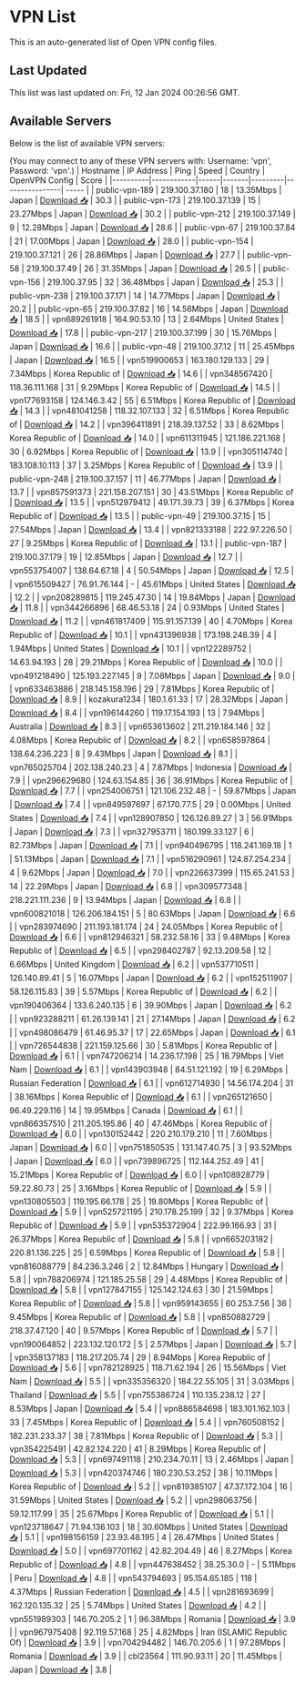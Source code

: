 # VPN List

This is an auto-generated list of Open VPN config files.

## Last Updated

This list was last updated on: Fri, 12 Jan 2024 00:26:56 GMT.

## Available Servers

Below is the list of available VPN servers:

(You may connect to any of these VPN servers with: Username: 'vpn', Password: 'vpn'.)
| Hostname | IP Address | Ping | Speed | Country | OpenVPN Config | Score |
|----------|------------|------|-------|---------|----------------| ----- |
| public-vpn-189 | 219.100.37.180 | 18 | 13.35Mbps | Japan | [Download 📥](./configs/server_0_JP.ovpn) | 30.3 |
| public-vpn-173 | 219.100.37.139 | 15 | 23.27Mbps | Japan | [Download 📥](./configs/server_1_JP.ovpn) | 30.2 |
| public-vpn-212 | 219.100.37.149 | 9 | 12.28Mbps | Japan | [Download 📥](./configs/server_2_JP.ovpn) | 28.6 |
| public-vpn-67 | 219.100.37.84 | 21 | 17.00Mbps | Japan | [Download 📥](./configs/server_3_JP.ovpn) | 28.0 |
| public-vpn-154 | 219.100.37.121 | 26 | 28.86Mbps | Japan | [Download 📥](./configs/server_4_JP.ovpn) | 27.7 |
| public-vpn-58 | 219.100.37.49 | 26 | 31.35Mbps | Japan | [Download 📥](./configs/server_5_JP.ovpn) | 26.5 |
| public-vpn-156 | 219.100.37.95 | 32 | 36.48Mbps | Japan | [Download 📥](./configs/server_6_JP.ovpn) | 25.3 |
| public-vpn-238 | 219.100.37.171 | 14 | 14.77Mbps | Japan | [Download 📥](./configs/server_7_JP.ovpn) | 20.2 |
| public-vpn-65 | 219.100.37.82 | 16 | 14.56Mbps | Japan | [Download 📥](./configs/server_8_JP.ovpn) | 18.5 |
| vpn689261918 | 164.90.53.10 | 13 | 2.64Mbps | United States | [Download 📥](./configs/server_9_US.ovpn) | 17.8 |
| public-vpn-217 | 219.100.37.199 | 30 | 15.76Mbps | Japan | [Download 📥](./configs/server_10_JP.ovpn) | 16.6 |
| public-vpn-48 | 219.100.37.12 | 11 | 25.45Mbps | Japan | [Download 📥](./configs/server_11_JP.ovpn) | 16.5 |
| vpn519900653 | 163.180.129.133 | 29 | 7.34Mbps | Korea Republic of | [Download 📥](./configs/server_12_KR.ovpn) | 14.6 |
| vpn348567420 | 118.36.111.168 | 31 | 9.29Mbps | Korea Republic of | [Download 📥](./configs/server_13_KR.ovpn) | 14.5 |
| vpn177693158 | 124.146.3.42 | 55 | 6.51Mbps | Korea Republic of | [Download 📥](./configs/server_14_KR.ovpn) | 14.3 |
| vpn481041258 | 118.32.107.133 | 32 | 6.51Mbps | Korea Republic of | [Download 📥](./configs/server_15_KR.ovpn) | 14.2 |
| vpn396411891 | 218.39.137.52 | 33 | 8.62Mbps | Korea Republic of | [Download 📥](./configs/server_16_KR.ovpn) | 14.0 |
| vpn611311945 | 121.186.221.168 | 30 | 6.92Mbps | Korea Republic of | [Download 📥](./configs/server_17_KR.ovpn) | 13.9 |
| vpn305114740 | 183.108.10.113 | 37 | 3.25Mbps | Korea Republic of | [Download 📥](./configs/server_18_KR.ovpn) | 13.9 |
| public-vpn-248 | 219.100.37.157 | 11 | 46.77Mbps | Japan | [Download 📥](./configs/server_19_JP.ovpn) | 13.7 |
| vpn857591373 | 221.158.207.151 | 30 | 43.51Mbps | Korea Republic of | [Download 📥](./configs/server_20_KR.ovpn) | 13.5 |
| vpn512979412 | 49.171.39.73 | 39 | 6.37Mbps | Korea Republic of | [Download 📥](./configs/server_21_KR.ovpn) | 13.5 |
| public-vpn-49 | 219.100.37.15 | 15 | 27.54Mbps | Japan | [Download 📥](./configs/server_22_JP.ovpn) | 13.4 |
| vpn821333188 | 222.97.226.50 | 27 | 9.25Mbps | Korea Republic of | [Download 📥](./configs/server_23_KR.ovpn) | 13.1 |
| public-vpn-187 | 219.100.37.179 | 19 | 12.85Mbps | Japan | [Download 📥](./configs/server_24_JP.ovpn) | 12.7 |
| vpn553754007 | 138.64.67.18 | 4 | 50.54Mbps | Japan | [Download 📥](./configs/server_25_JP.ovpn) | 12.5 |
| vpn615509427 | 76.91.76.144 | - | 45.61Mbps | United States | [Download 📥](./configs/server_26_US.ovpn) | 12.2 |
| vpn208289815 | 119.245.47.30 | 14 | 19.84Mbps | Japan | [Download 📥](./configs/server_27_JP.ovpn) | 11.8 |
| vpn344266896 | 68.46.53.18 | 24 | 0.93Mbps | United States | [Download 📥](./configs/server_28_US.ovpn) | 11.2 |
| vpn461817409 | 115.91.157.139 | 40 | 4.70Mbps | Korea Republic of | [Download 📥](./configs/server_29_KR.ovpn) | 10.1 |
| vpn431396938 | 173.198.248.39 | 4 | 1.94Mbps | United States | [Download 📥](./configs/server_30_US.ovpn) | 10.1 |
| vpn122289752 | 14.63.94.193 | 28 | 29.21Mbps | Korea Republic of | [Download 📥](./configs/server_31_KR.ovpn) | 10.0 |
| vpn491218490 | 125.193.227.145 | 9 | 7.08Mbps | Japan | [Download 📥](./configs/server_32_JP.ovpn) | 9.0 |
| vpn633463886 | 218.145.158.196 | 29 | 7.81Mbps | Korea Republic of | [Download 📥](./configs/server_33_KR.ovpn) | 8.9 |
| kozakura1234 | 180.1.61.33 | 17 | 28.32Mbps | Japan | [Download 📥](./configs/server_34_JP.ovpn) | 8.4 |
| vpn196144260 | 119.17.154.193 | 13 | 7.94Mbps | Australia | [Download 📥](./configs/server_35_AU.ovpn) | 8.3 |
| vpn653613602 | 211.219.184.146 | 32 | 4.08Mbps | Korea Republic of | [Download 📥](./configs/server_36_KR.ovpn) | 8.2 |
| vpn658597864 | 138.64.236.223 | 8 | 9.43Mbps | Japan | [Download 📥](./configs/server_37_JP.ovpn) | 8.1 |
| vpn765025704 | 202.138.240.23 | 4 | 7.87Mbps | Indonesia | [Download 📥](./configs/server_38_ID.ovpn) | 7.9 |
| vpn296629680 | 124.63.154.85 | 36 | 36.91Mbps | Korea Republic of | [Download 📥](./configs/server_39_KR.ovpn) | 7.7 |
| vpn254006751 | 121.106.232.48 | - | 59.87Mbps | Japan | [Download 📥](./configs/server_40_JP.ovpn) | 7.4 |
| vpn849597697 | 67.170.77.5 | 29 | 0.00Mbps | United States | [Download 📥](./configs/server_41_US.ovpn) | 7.4 |
| vpn128907850 | 126.126.89.27 | 3 | 56.91Mbps | Japan | [Download 📥](./configs/server_42_JP.ovpn) | 7.3 |
| vpn327953711 | 180.199.33.127 | 6 | 82.73Mbps | Japan | [Download 📥](./configs/server_43_JP.ovpn) | 7.1 |
| vpn940496795 | 118.241.169.18 | 1 | 51.13Mbps | Japan | [Download 📥](./configs/server_44_JP.ovpn) | 7.1 |
| vpn516290961 | 124.87.254.234 | 4 | 9.62Mbps | Japan | [Download 📥](./configs/server_45_JP.ovpn) | 7.0 |
| vpn226637399 | 115.65.241.53 | 14 | 22.29Mbps | Japan | [Download 📥](./configs/server_46_JP.ovpn) | 6.8 |
| vpn309577348 | 218.221.111.236 | 9 | 13.94Mbps | Japan | [Download 📥](./configs/server_47_JP.ovpn) | 6.8 |
| vpn600821018 | 126.206.184.151 | 5 | 80.63Mbps | Japan | [Download 📥](./configs/server_48_JP.ovpn) | 6.6 |
| vpn283974690 | 211.193.181.174 | 24 | 24.05Mbps | Korea Republic of | [Download 📥](./configs/server_49_KR.ovpn) | 6.6 |
| vpn812946321 | 58.232.58.16 | 33 | 9.48Mbps | Korea Republic of | [Download 📥](./configs/server_50_KR.ovpn) | 6.5 |
| vpn298402787 | 92.13.209.58 | 12 | 6.66Mbps | United Kingdom | [Download 📥](./configs/server_51_GB.ovpn) | 6.2 |
| vpn537710511 | 126.140.89.41 | 5 | 16.07Mbps | Japan | [Download 📥](./configs/server_52_JP.ovpn) | 6.2 |
| vpn152511907 | 58.126.115.83 | 39 | 5.57Mbps | Korea Republic of | [Download 📥](./configs/server_53_KR.ovpn) | 6.2 |
| vpn190406364 | 133.6.240.135 | 6 | 39.90Mbps | Japan | [Download 📥](./configs/server_54_JP.ovpn) | 6.2 |
| vpn923288211 | 61.26.139.141 | 21 | 27.14Mbps | Japan | [Download 📥](./configs/server_55_JP.ovpn) | 6.2 |
| vpn498086479 | 61.46.95.37 | 17 | 22.65Mbps | Japan | [Download 📥](./configs/server_56_JP.ovpn) | 6.1 |
| vpn726544838 | 221.159.125.66 | 30 | 5.81Mbps | Korea Republic of | [Download 📥](./configs/server_57_KR.ovpn) | 6.1 |
| vpn747206214 | 14.236.17.198 | 25 | 18.79Mbps | Viet Nam | [Download 📥](./configs/server_58_VN.ovpn) | 6.1 |
| vpn143903948 | 84.51.121.192 | 19 | 6.29Mbps | Russian Federation | [Download 📥](./configs/server_59_RU.ovpn) | 6.1 |
| vpn612714930 | 14.56.174.204 | 31 | 38.16Mbps | Korea Republic of | [Download 📥](./configs/server_60_KR.ovpn) | 6.1 |
| vpn265121650 | 96.49.229.116 | 14 | 19.95Mbps | Canada | [Download 📥](./configs/server_61_CA.ovpn) | 6.1 |
| vpn866357510 | 211.205.195.86 | 40 | 47.46Mbps | Korea Republic of | [Download 📥](./configs/server_62_KR.ovpn) | 6.0 |
| vpn130152442 | 220.210.179.210 | 11 | 7.60Mbps | Japan | [Download 📥](./configs/server_63_JP.ovpn) | 6.0 |
| vpn751850535 | 131.147.40.75 | 3 | 93.52Mbps | Japan | [Download 📥](./configs/server_64_JP.ovpn) | 6.0 |
| vpn739896725 | 112.144.252.49 | 41 | 15.21Mbps | Korea Republic of | [Download 📥](./configs/server_65_KR.ovpn) | 6.0 |
| vpn108928779 | 59.22.80.73 | 25 | 3.16Mbps | Korea Republic of | [Download 📥](./configs/server_66_KR.ovpn) | 5.9 |
| vpn130805503 | 119.195.66.178 | 25 | 19.80Mbps | Korea Republic of | [Download 📥](./configs/server_67_KR.ovpn) | 5.9 |
| vpn525721195 | 210.178.25.199 | 32 | 9.37Mbps | Korea Republic of | [Download 📥](./configs/server_68_KR.ovpn) | 5.9 |
| vpn535372904 | 222.99.166.93 | 31 | 26.37Mbps | Korea Republic of | [Download 📥](./configs/server_69_KR.ovpn) | 5.8 |
| vpn665203182 | 220.81.136.225 | 25 | 6.59Mbps | Korea Republic of | [Download 📥](./configs/server_70_KR.ovpn) | 5.8 |
| vpn816088779 | 84.236.3.246 | 2 | 12.84Mbps | Hungary | [Download 📥](./configs/server_71_HU.ovpn) | 5.8 |
| vpn788206974 | 121.185.25.58 | 29 | 4.48Mbps | Korea Republic of | [Download 📥](./configs/server_72_KR.ovpn) | 5.8 |
| vpn127847155 | 125.142.124.63 | 30 | 21.59Mbps | Korea Republic of | [Download 📥](./configs/server_73_KR.ovpn) | 5.8 |
| vpn959143655 | 60.253.7.56 | 36 | 9.45Mbps | Korea Republic of | [Download 📥](./configs/server_74_KR.ovpn) | 5.8 |
| vpn850882729 | 218.37.47.120 | 40 | 9.57Mbps | Korea Republic of | [Download 📥](./configs/server_75_KR.ovpn) | 5.7 |
| vpn190064852 | 223.132.120.172 | 5 | 2.57Mbps | Japan | [Download 📥](./configs/server_76_JP.ovpn) | 5.7 |
| vpn358137183 | 118.217.205.74 | 29 | 8.94Mbps | Korea Republic of | [Download 📥](./configs/server_77_KR.ovpn) | 5.6 |
| vpn782128925 | 118.71.62.194 | 26 | 15.56Mbps | Viet Nam | [Download 📥](./configs/server_78_VN.ovpn) | 5.5 |
| vpn335356320 | 184.22.55.105 | 31 | 3.03Mbps | Thailand | [Download 📥](./configs/server_79_TH.ovpn) | 5.5 |
| vpn755386724 | 110.135.238.12 | 27 | 8.53Mbps | Japan | [Download 📥](./configs/server_80_JP.ovpn) | 5.4 |
| vpn886584698 | 183.101.162.103 | 33 | 7.45Mbps | Korea Republic of | [Download 📥](./configs/server_81_KR.ovpn) | 5.4 |
| vpn760508152 | 182.231.233.37 | 38 | 7.81Mbps | Korea Republic of | [Download 📥](./configs/server_82_KR.ovpn) | 5.3 |
| vpn354225491 | 42.82.124.220 | 41 | 8.29Mbps | Korea Republic of | [Download 📥](./configs/server_83_KR.ovpn) | 5.3 |
| vpn697491118 | 210.234.70.11 | 13 | 2.46Mbps | Japan | [Download 📥](./configs/server_84_JP.ovpn) | 5.3 |
| vpn420374746 | 180.230.53.252 | 38 | 10.11Mbps | Korea Republic of | [Download 📥](./configs/server_85_KR.ovpn) | 5.2 |
| vpn819385107 | 47.37.172.104 | 16 | 31.59Mbps | United States | [Download 📥](./configs/server_86_US.ovpn) | 5.2 |
| vpn298063756 | 59.12.117.99 | 35 | 25.67Mbps | Korea Republic of | [Download 📥](./configs/server_87_KR.ovpn) | 5.1 |
| vpn123718647 | 71.94.136.103 | 18 | 30.60Mbps | United States | [Download 📥](./configs/server_88_US.ovpn) | 5.1 |
| vpn198156159 | 23.93.48.195 | 4 | 26.47Mbps | United States | [Download 📥](./configs/server_89_US.ovpn) | 5.0 |
| vpn697701162 | 42.82.204.49 | 46 | 8.27Mbps | Korea Republic of | [Download 📥](./configs/server_90_KR.ovpn) | 4.8 |
| vpn447638452 | 38.25.30.0 | - | 5.11Mbps | Peru | [Download 📥](./configs/server_91_PE.ovpn) | 4.8 |
| vpn543794693 | 95.154.65.185 | 118 | 4.37Mbps | Russian Federation | [Download 📥](./configs/server_92_RU.ovpn) | 4.5 |
| vpn281693699 | 162.120.135.32 | 25 | 5.74Mbps | United States | [Download 📥](./configs/server_93_US.ovpn) | 4.2 |
| vpn551989303 | 146.70.205.2 | 1 | 96.38Mbps | Romania | [Download 📥](./configs/server_94_RO.ovpn) | 3.9 |
| vpn967975408 | 92.119.57.168 | 25 | 4.82Mbps | Iran (ISLAMIC Republic Of) | [Download 📥](./configs/server_95_IR.ovpn) | 3.9 |
| vpn704294482 | 146.70.205.6 | 1 | 97.28Mbps | Romania | [Download 📥](./configs/server_96_RO.ovpn) | 3.9 |
| cbl23564 | 111.90.93.11 | 20 | 11.45Mbps | Japan | [Download 📥](./configs/server_97_JP.ovpn) | 3.8 |
